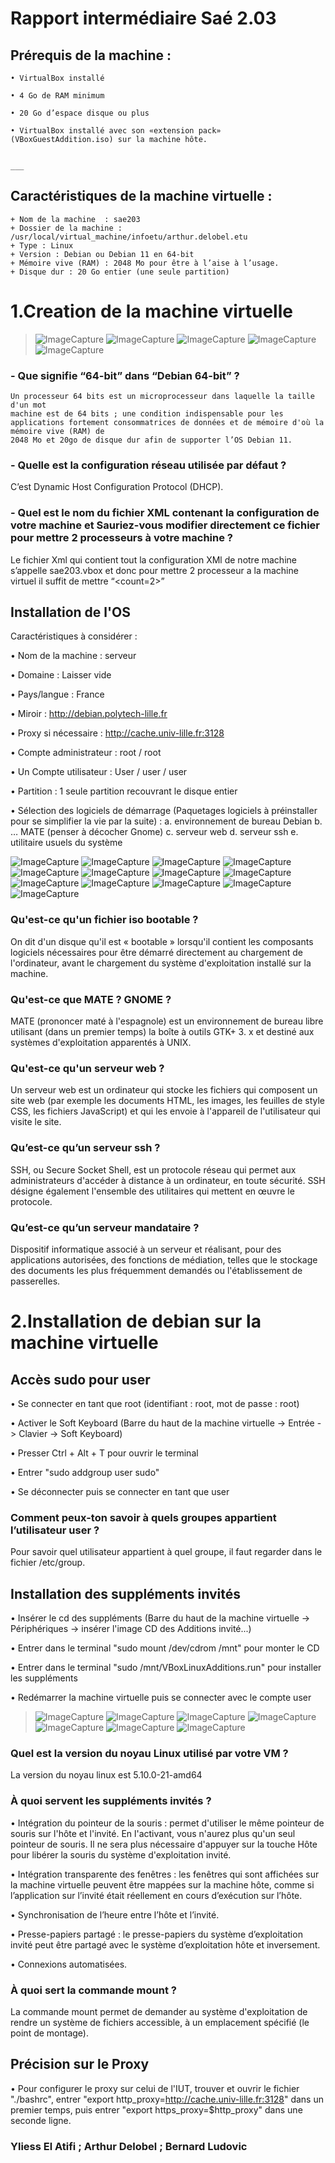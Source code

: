 # Rapport intermédiaire Saé 2.03
## Prérequis de la machine : 

    • VirtualBox installé 
    
    • 4 Go de RAM minimum

    • 20 Go d’espace disque ou plus
    
    • VirtualBox installé avec son «extension pack» (VBoxGuestAddition.iso) sur la machine hôte.

    
    ___

## Caractéristiques de la machine virtuelle :
    + Nom de la machine  : sae203
    + Dossier de la machine : /usr/local/virtual_machine/infoetu/arthur.delobel.etu
    + Type : Linux
    + Version : Debian ou Debian 11 en 64-bit
    + Mémoire vive (RAM) : 2048 Mo pour être à l’aise à l’usage.
    + Disque dur : 20 Go entier (une seule partition)



# 1.Creation de la machine virtuelle

>![ImageCapture](img/a/1.png)
>![ImageCapture](img/a/2.png)
>![ImageCapture](img/a/3.png)
>![ImageCapture](img/a/4.png)
>![ImageCapture](img/a/5.png)

### - Que signifie “64-bit” dans “Debian 64-bit” ?

    Un processeur 64 bits est un microprocesseur dans laquelle la taille d'un mot 
    machine est de 64 bits ; une condition indispensable pour les applications fortement consommatrices de données et de mémoire d'où la mémoire vive (RAM) de 
    2048 Mo et 20go de disque dur afin de supporter l’OS Debian 11.


### - Quelle est la configuration réseau utilisée par défaut ?

C’est Dynamic Host Configuration Protocol (DHCP).


### - Quel est le nom du fichier XML contenant la configuration de votre machine et Sauriez-vous modifier directement ce fichier pour mettre 2 processeurs à votre machine ?

Le fichier Xml qui contient tout la configuration XMl de notre machine s’appelle 
sae203.vbox et donc pour mettre 2 processeur a la machine virtuel il suffit de mettre “<count=2>” 



## Installation de l'OS
Caractéristiques à considérer :

• Nom de la machine  : serveur

• Domaine : Laisser vide

• Pays/langue : France

• Miroir : http://debian.polytech-lille.fr

• Proxy si nécessaire : http://cache.univ-lille.fr:3128

• Compte administrateur : root / root

• Un Compte utilisateur : User / user / user

• Partition : 1 seule partition recouvrant le disque entier

• Sélection des logiciels de démarrage (Paquetages logiciels à préinstaller pour se simplifier la vie par la suite) :
    a. environnement de bureau Debian
    b. … MATE (penser à décocher Gnome)
    c. serveur web
    d. serveur ssh
    e. utilitaire usuels du système


![ImageCapture](img/b/1.png)
![ImageCapture](img/b/2.png)
![ImageCapture](img/b/3.png)
![ImageCapture](img/b/4.png)
![ImageCapture](img/b/5.png)
![ImageCapture](img/b/6.png)
![ImageCapture](img/b/7.png)
![ImageCapture](img/b/8.png)
![ImageCapture](img/b/9.png)
![ImageCapture](img/b/10.png)
![ImageCapture](img/b/11.png)
![ImageCapture](img/b/12.png)
![ImageCapture](img/b/13.png)




### Qu'est-ce qu'un fichier iso bootable ?

On dit d'un disque qu'il est « bootable » lorsqu'il contient les composants logiciels nécessaires pour être démarré directement au chargement de l'ordinateur,
avant le chargement du système d'exploitation installé sur la machine.


### Qu'est-ce que MATE ? GNOME ?

MATE (prononcer maté à l'espagnole) est un environnement de bureau libre utilisant (dans un premier temps) la boîte à outils GTK+ 3. x et destiné aux systèmes d'exploitation apparentés à UNIX.


### Qu'est-ce qu'un serveur web ?

Un serveur web est un ordinateur qui stocke les fichiers qui composent un site web (par exemple les documents HTML, les images, les feuilles de style CSS,
les fichiers JavaScript) et qui les envoie à l'appareil de l'utilisateur qui visite le site.


### Qu’est-ce qu’un serveur ssh ?

SSH, ou Secure Socket Shell, est un protocole réseau qui permet aux administrateurs d'accéder à distance à un ordinateur, en toute sécurité.
SSH désigne également l'ensemble des utilitaires qui mettent en œuvre le protocole.


### Qu’est-ce qu’un serveur mandataire ?

Dispositif informatique associé à un serveur et réalisant, pour des applications autorisées, des fonctions de médiation,
telles que le stockage des documents les plus fréquemment demandés ou l'établissement de passerelles.



# 2.Installation de debian sur la machine virtuelle



## Accès sudo pour user

• Se connecter en tant que root (identifiant : root, mot de passe : root)

• Activer le Soft Keyboard (Barre du haut de la machine virtuelle -> Entrée -> Clavier -> Soft Keyboard)

• Presser Ctrl + Alt + T pour ouvrir le terminal

• Entrer "sudo addgroup user sudo"

• Se déconnecter puis se connecter en tant que user


### Comment peux-ton savoir à quels groupes appartient l’utilisateur user ?

Pour savoir quel utilisateur appartient à quel groupe, il faut regarder dans le fichier /etc/group.



## Installation des suppléments invités

• Insérer le cd des suppléments (Barre du haut de la machine virtuelle -> Périphériques -> insérer l'image CD des Additions invité...)

• Entrer dans le terminal "sudo mount /dev/cdrom /mnt" pour monter le CD

• Entrer dans le terminal "sudo /mnt/VBoxLinuxAdditions.run" pour installer les suppléments

• Redémarrer la machine virtuelle puis se connecter avec le compte user


>![ImageCapture](img/c/1.png)
>![ImageCapture](img/c/2.png)
>![ImageCapture](img/c/3.png)
>![ImageCapture](img/c/4.png)
>![ImageCapture](img/c/5.png)
>![ImageCapture](img/c/6.png)
>![ImageCapture](img/c/7.png)


### Quel est la version du noyau Linux utilisé par votre VM ?

La version du noyau linux est 5.10.0-21-amd64


### À quoi servent les suppléments invités ?

• Intégration du pointeur de la souris : permet d'utiliser le même pointeur de souris sur l'hôte et l'invité. En l'activant, vous n'aurez plus qu'un seul pointeur de souris. Il ne sera plus nécessaire d'appuyer sur la touche Hôte pour libérer la souris du système d'exploitation invité.

• Intégration transparente des fenêtres : les fenêtres qui sont affichées sur la machine virtuelle peuvent être mappées sur la machine hôte, comme si l’application sur l’invité était réellement en cours d’exécution sur l’hôte.

• Synchronisation de l’heure entre l’hôte et l’invité.

• Presse-papiers partagé : le presse-papiers du système d’exploitation invité peut être partagé avec le système d’exploitation hôte et inversement.

• Connexions automatisées.


### À quoi sert la commande mount ?

La commande mount permet de demander au système d'exploitation de rendre un système de fichiers accessible, à un emplacement spécifié (le point de montage).



## Précision sur le Proxy

• Pour configurer le proxy sur celui de l'IUT, trouver et ouvrir le fichier "./bashrc", entrer "export http_proxy=http://cache.univ-lille.fr:3128" dans un premier temps,
  puis entrer "export https_proxy=$http_proxy" dans une seconde ligne.


### Yliess El Atifi ; Arthur Delobel ; Bernard Ludovic


